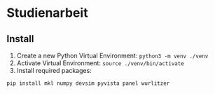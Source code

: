 # Studienarbeit

## Install
1. Create a new Python Virtual Environment: `python3 -m venv ./venv`
2. Activate Virtual Environment: `source ./venv/bin/activate`
3. Install required packages:
```
pip install mkl numpy devsim pyvista panel wurlitzer
```
